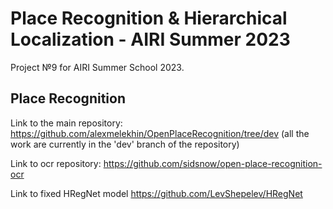 # Place Recognition & Hierarchical Localization - AIRI Summer 2023

Project №9 for AIRI Summer School 2023.

## Place Recognition

Link to the main repository: https://github.com/alexmelekhin/OpenPlaceRecognition/tree/dev (all the work are currently in the 'dev' branch of the repository)

Link to ocr repository: https://github.com/sidsnow/open-place-recognition-ocr

Link to fixed HRegNet model https://github.com/LevShepelev/HRegNet
